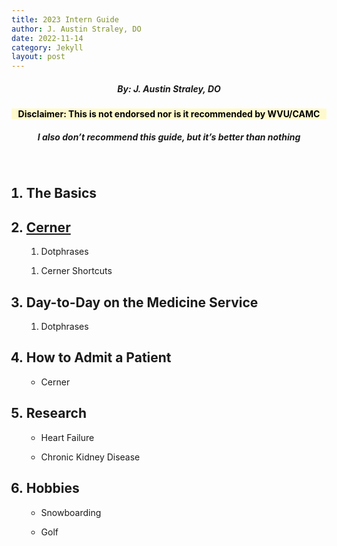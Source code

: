 ```yaml
---
title: 2023 Intern Guide
author: J. Austin Straley, DO
date: 2022-11-14
category: Jekyll
layout: post
---
```


<html>
<head>
<meta name="viewport" content="width=device-width, initial-scale=1">
<style>
h1 {
    text-align: center;
    margin: 10px 0px;
    padding: 5px;
    border: 1px solid #999;
}
h3 {
    text-align: center;
}
h4 {
    text-align: center;
    background-color: #FFFACD;
    color: black;
}
h5 {
    text-align: center;
}
h6 {
    font-size: 200%;
    text-align: center;
    border: 1px solid #999;
}
</style>
</head>

<body>
<div class="row">
    <h5>By: J. Austin Straley, DO</h5>
    <h4>Disclaimer: This is not endorsed nor is it recommended by WVU/CAMC</h4>
    <h5>I also don’t recommend this guide, but it’s better than nothing</h5>
    <br>
    <ol>
        <h2><li>The Basics</li></h2>
        <h2><li><a href="/_posts/2022-11-14-cerner.md">Cerner</a></li></h2>
            <ol><li>Dotphrases</li></ol>
            <ol><li>Cerner Shortcuts</li></ol>
        <h2><li>Day-to-Day on the Medicine Service</li></h2>
            <ol><li>Dotphrases</li></ol>
        <h2><li>How to Admit a Patient</li></h2>
            <ul><li>Cerner</li></ul>
        <h2><li>Research</li></h2>
            <ul><li>Heart Failure</li></ul>
            <ul><li>Chronic Kidney Disease</li></ul>
        <h2><li>Hobbies</li></h2>
            <ul><li>Snowboarding</li></ul>
            <ul><li>Golf</li></ul>
    </ol>
</div>
</body>

</html>


